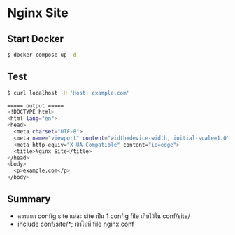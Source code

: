 # Nginx Site

## Start Docker

```bash
$ docker-compose up -d
```

## Test

```bash
$ curl localhost -H 'Host: example.com'

===== output =====
<!DOCTYPE html>
<html lang="en">
<head>
  <meta charset="UTF-8">
  <meta name="viewport" content="width=device-width, initial-scale=1.0">
  <meta http-equiv="X-UA-Compatible" content="ie=edge">
  <title>Nginx Site</title>
</head>
<body>
  <p>example.com</p>
</body>
```

## Summary

* ควรแยก config site แต่ละ site เป็น 1 config file เก็บไว้ใน conf/site/
* include conf/site/\*; เข้าไปที่ file nginx.conf
